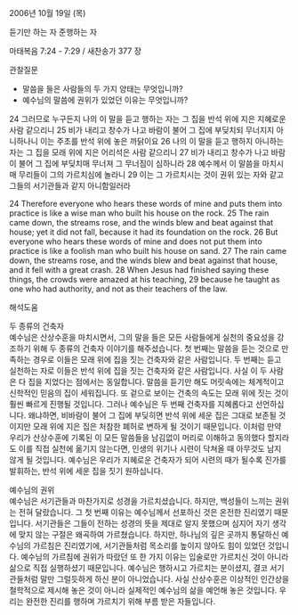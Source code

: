2006년 10월 19일 (목)

듣기만 하는 자 준행하는 자



마태복음 7:24 - 7:29 / 새찬송가 377 장


관찰질문
- 말씀을 들은 사람들의 두 가지 양태는 무엇입니까? 
- 예수님의 말씀에 권위가 있었던 이유는 무엇입니까? 

24 그러므로 누구든지 나의 이 말을 듣고 행하는 자는 그 집을 반석 위에 지은 지혜로운 사람 같으리니 25 비가 내리고 창수가 나고 바람이 불어 그 집에 부딪치되 무너지지 아니하나니 이는 주초를 반석 위에 놓은 까닭이요 26 나의 이 말을 듣고 행하지 아니하는 자는 그 집을 모래 위에 지은 어리석은 사람 같으리니 27 비가 내리고 창수가 나고 바람이 불어 그 집에 부딪치매 무너져 그 무너짐이 심하니라 28 예수께서 이 말씀을 마치시매 무리들이 그의 가르치심에 놀라니 29 이는 그 가르치시는 것이 권위 있는 자와 같고 그들의 서기관들과 같지 아니함일러라 

24  Therefore everyone who hears these words of mine and puts them into practice is like a wise man who built his house on the rock. 25  The rain came down, the streams rose, and the winds blew and beat against that house; yet it did not fall, because it had its foundation on the rock. 26  But everyone who hears these words of mine and does not put them into practice is like a foolish man who built his house on sand. 27  The rain came down, the streams rose, and the winds blew and beat against that house, and it fell with a great crash. 28  When Jesus had finished saying these things, the crowds were amazed at his teaching, 29  because he taught as one who had authority, and not as their teachers of the law.

해석도움





두 종류의 건축자  
예수님은 산상수훈을 마치시면서, 그의 말을 들은 모든 사람들에게 실천의 중요성을 강조하기 위해 두 종류의 건축자 이야기를 해주셨습니다. 첫 번째는 말씀을 듣는 것으로 만족하는 경우로 이들은 모래 위에 집을 짓는 건축자와 같은 사람입니다. 두 번째는 듣고 실천하는 자로 이들은 반석 위에 집을 짓는 건축자와 같은 사람입니다. 사실 이 두 사람은 다 집을 지었다는 점에서는 동일합니다. 말씀을 듣기만 해도 머릿속에는 체계적이고 신학적인 믿음의 집이 세워집니다. 또 겉으로 보이는 건축의 속도는 모래 위에 짓는 것이 훨씬 빠르게 진행될 것입니다. 그러나 예수님은 두 번째 건축자를 지혜롭다고 선언하십니다. 왜냐하면, 비바람이 불어 그 집에 부딪히면 반석 위에 세운 집은 그대로 보존될 것이지만 모래 위에 지은 집은 처참한 폐허로 변하게 될 것이기 때문입니다. 이처럼 만약 우리가 산상수훈에 기록된 이 모든 말씀들을 남김없이 머리로 이해하고 동의했다 할지라도 이를 직접 실천에 옮기지 않는다면, 인생의 위기나 시련이 닥쳐올 때 아무것도 남지 않게 될 것입니다. 예수님은 우리가 지혜로운 건축자가 되어 시련의 때가 될수록 진가를 발휘하는, 반석 위에 세운 집을 짓기 원하십니다.         

예수님의 권위  
예수님은 서기관들과 마찬가지로 성경을 가르치셨습니다. 하지만, 백성들이 느끼는 권위는 전혀 달랐습니다. 그 첫 번째 이유는 예수님께서 선포하신 것은 온전한 진리였기 때문입니다. 서기관들은 그들이 전하는 성경의 뜻을 제대로 알지 못했으며 심지어 자기 생각에  맞지 않는 구절은 왜곡하여 가르쳤습니다. 하지만, 하나님의 깊은 곳까지 통달하신 예수님의 가르침은 진리였기에, 서기관들처럼 목소리를 높이지 않아도 힘이 있었던 것입니다. 예수님의 가르침에 권위가 따랐던 또 한 가지 이유는 입술로만 가르치신 것이 아니라 삶으로 직접 실행하셨기 때문입니다. 예수님은 행하시고 가르치는 분이셨지, 결코 서기관들처럼 말만 그럴듯하게 하신 분이 아니었습니다. 사실 산상수훈은 이상적인 인간상을 철학적으로 제시해 놓은 것이 아니라 실제적인 예수님의 삶을 예언해 놓은 것입니다. 우리는 완전한 진리를 행하며 가르치기 위해 부름 받은 자들입니다.